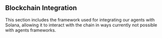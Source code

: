 ## Blockchain Integration

This section includes the framework used for integrating our agents with Solana, allowing it to interact with the chain in ways currently not possible with agents frameworks. 
